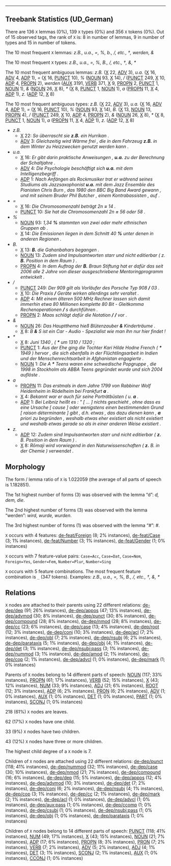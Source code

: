

--------------------------------------------------------------------------------

## Treebank Statistics (UD_German)

There are 136 `X` lemmas (0%), 139 `X` types (0%) and 356 `X` tokens (0%).
Out of 15 observed tags, the rank of `X` is: 8 in number of lemmas, 9 in number of types and 15 in number of tokens.

The 10 most frequent `X` lemmas: <em>z.B., u.a., =, %, b., /, etc., †, werden, &amp;</em>

The 10 most frequent `X` types:  <em>z.B., u.a., =, %, B., /, etc., †, &amp;, *</em>

The 10 most frequent ambiguous lemmas: <em>z.B.</em> ([X]() 22, [ADV]() 3), <em>u.a.</em> ([X]() 16, [ADV]() 4, [ADP]() 1), <em>=</em> ([X]() 16, [PUNCT]() 10), <em>%</em> ([NOUN]() 93, [X]() 14), <em>/</em> ([PUNCT]() 249, [X]() 10, [ADP]() 4, [PROPN]() 2), <em>werden</em> ([AUX]() 3191, [VERB]() 371, [X]() 9, [PROPN]() 2, [PUNCT]() 1, [NOUN]() 1), <em>&amp;</em> ([NOUN]() 26, [X]() 8), <em>*</em> ([X]() 8, [PUNCT]() 1, [NOUN]() 1), <em>a</em> ([PROPN]() 11, [X]() 4, [ADP]() 1), <em>z.</em> ([ADP]() 12, [X]() 8)

The 10 most frequent ambiguous types:  <em>z.B.</em> ([X]() 22, [ADV]() 3), <em>u.a.</em> ([X]() 16, [ADV]() 4, [ADP]() 1), <em>=</em> ([X]() 16, [PUNCT]() 10), <em>%</em> ([NOUN]() 93, [X]() 14), <em>B.</em> ([X]() 13, [NOUN]() 13, [PROPN]() 4), <em>/</em> ([PUNCT]() 249, [X]() 10, [ADP]() 4, [PROPN]() 2), <em>&amp;</em> ([NOUN]() 26, [X]() 8), <em>*</em> ([X]() 8, [PUNCT]() 1, [NOUN]() 1), <em>a</em> ([PROPN]() 11, [X]() 4, [ADP]() 1), <em>z.</em> ([ADP]() 12, [X]() 8)


* <em>z.B.</em>
  * [X]() 22: <em>So überrascht sie <b>z.B.</b> ein Hurrikan .</em>
  * [ADV]() 3: <em>Gleichzeitig wird Wärme frei , die in dem Fahrzeug <b>z.B.</b> in dem Winter zu Heizzwecken genutzt werden kann .</em>
* <em>u.a.</em>
  * [X]() 16: <em>Er gibt darin praktische Anweisungen , <b>u.a.</b> zu der Berechnung der Schaltjahre .</em>
  * [ADV]() 4: <em>Die Psychologie beschäftigt sich <b>u.a.</b> mit dem Intelligenzbegriff .</em>
  * [ADP]() 1: <em>Nach Anfängen als Rockmusiker trat er während seines Studiums als Jazzsaxophonist <b>u.a.</b> mit dem Jazz Ensemble des Pianisten Chris Burn , das 1980 den BBC Big Band Award gewann , und mit seinem Bruder Phil Butcher , einem Kontrabassisten , auf .</em>
* <em>=</em>
  * [X]() 16: <em>Die Chromosomenzahl beträgt 2n <b>=</b> 14 .</em>
  * [PUNCT]() 10: <em>Sie hat die Chromosomenzahl 2n <b>=</b> 56 oder 58 .</em>
* <em>%</em>
  * [NOUN]() 93: <em>1,34 <b>%</b> stammten von zwei oder mehr ethnischen Gruppen ab .</em>
  * [X]() 14: <em>Die Emissionen liegen in dem Schnitt 40 <b>%</b> unter denen in anderen Regionen .</em>
* <em>B.</em>
  * [X]() 13: <em><b>B.</b> die Gahanbahars begangen .</em>
  * [NOUN]() 13: <em>Zudem sind Impulsantworten starr und nicht editierbar ( z. <b>B.</b> Position in dem Raum ) .</em>
  * [PROPN]() 4: <em>In dem Auftrag der <b>B.</b> Braun Stiftung hat er dafür das seit 2006 alle 2 Jahre von dieser ausgeschriebene Mentoringprogramm entwickelt .</em>
* <em>/</em>
  * [PUNCT]() 249: <em>Der 909 gilt als Vorläufer des Porsche Typ 908 <b>/</b> 03 .</em>
  * [X]() 10: <em>Die Praxis <b>/</b> Geräte wirken allerdings sehr veraltet .</em>
  * [ADP]() 4: <em>Mit einem älteren 500 MHz Rechner lassen sich damit immerhin etwa 80 Millionen komplette 80 Bit - Gleitkomma Rechenoperationen <b>/</b> s durchführen .</em>
  * [PROPN]() 2: <em>Maas schlägt dafür die Notation <b>/</b> <b>/</b> vor .</em>
* <em>&amp;</em>
  * [NOUN]() 26: <em>Das Hauptthema hieß Blütenzauber <b>&amp;</b> Kinderträume .</em>
  * [X]() 8: <em>B <b>&amp;</b> S ist ein Car - Audio - Spezialist wie man ihn nur hier findet !</em>
* <em>*</em>
  * [X]() 8: <em>Juni 1340 , ( <b>*</b> um 1310 / 1320 ;</em>
  * [PUNCT]() 1: <em>Aus der Ehe ging die Tochter Kari Hilde Hodne French ( <b>*</b> 1949 ) hervor , die sich ebenfalls in der Flüchtlingsarbeit in Indien und der Menschenrechtsarbeit in Afghanistan engagierte .</em>
  * [NOUN]() 1: <em>Die A <b>*</b> Teens waren eine schwedische Popgruppe , die 1998 in Stockholm als ABBA Teens gegründet wurde und sich 2004 auflöste .</em>
* <em>a</em>
  * [PROPN]() 11: <em>Das erstmals in dem Jahre 1799 von Rabbiner Wolf Heidenheim in Rödelheim bei Frankfurt <b>a</b> .</em>
  * [X]() 4: <em>Bekannt war er auch für seine Porträtbüsten ( u. <b>a</b> .</em>
  * [ADP]() 1: <em>Bei Leibniz heißt es : " [ ... ] nichts geschieht , ohne dass es eine Ursache [ cause ] oder wenigstens einen bestimmenden Grund [ raison déterminante ] gibt , d.h. etwas , das dazu dienen kann , <b>a</b> priori zu begründen , weshalb etwas eher existiert als nicht existiert und weshalb etwas gerade so als in einer anderen Weise existiert .</em>
* <em>z.</em>
  * [ADP]() 12: <em>Zudem sind Impulsantworten starr und nicht editierbar ( <b>z.</b> B. Position in dem Raum ) .</em>
  * [X]() 8: <em>Rōmaji wird vorwiegend in den Naturwissenschaften ( <b>z.</b> B. in der Chemie ) verwendet .</em>

## Morphology

The form / lemma ratio of `X` is 1.022059 (the average of all parts of speech is 1.182851).

The 1st highest number of forms (3) was observed with the lemma “d”: <em>d, dem, die</em>.

The 2nd highest number of forms (3) was observed with the lemma “werden”: <em>wird, wurde, wurden</em>.

The 3rd highest number of forms (1) was observed with the lemma “#”: <em>#</em>.

`X` occurs with 4 features: [de-feat/Foreign]() (8; 2% instances), [de-feat/Case]() (3; 1% instances), [de-feat/Number]() (3; 1% instances), [de-feat/Gender]() (1; 0% instances)

`X` occurs with 7 feature-value pairs: `Case=Acc`, `Case=Dat`, `Case=Nom`, `Foreign=Yes`, `Gender=Fem`, `Number=Plur`, `Number=Sing`

`X` occurs with 5 feature combinations.
The most frequent feature combination is `_` (347 tokens).
Examples: <em>z.B., u.a., =, %, B., /, etc., †, &amp;, *</em>


## Relations

`X` nodes are attached to their parents using 22 different relations: [de-dep/dep]() (91; 26% instances), [de-dep/appos]() (47; 13% instances), [de-dep/advmod]() (30; 8% instances), [de-dep/punct]() (30; 8% instances), [de-dep/compound]() (28; 8% instances), [de-dep/nmod]() (28; 8% instances), [de-dep/cc]() (23; 6% instances), [de-dep/case]() (13; 4% instances), [de-dep/root]() (12; 3% instances), [de-dep/conj]() (10; 3% instances), [de-dep/acl]() (7; 2% instances), [de-dep/obl]() (7; 2% instances), [de-dep/nsubj]() (6; 2% instances), [de-dep/parataxis]() (5; 1% instances), [de-dep/obj]() (4; 1% instances), [de-dep/det]() (3; 1% instances), [de-dep/nsubj:pass]() (3; 1% instances), [de-dep/nummod]() (3; 1% instances), [de-dep/amod]() (2; 1% instances), [de-dep/cop]() (2; 1% instances), [de-dep/advcl]() (1; 0% instances), [de-dep/mark]() (1; 0% instances)

Parents of `X` nodes belong to 14 different parts of speech: [NOUN]() (117; 33% instances), [PROPN]() (61; 17% instances), [VERB]() (52; 15% instances), [X]() (43; 12% instances), [NUM]() (33; 9% instances), [ADJ]() (21; 6% instances), [ROOT]() (12; 3% instances), [ADP]() (6; 2% instances), [PRON]() (6; 2% instances), [ADV]() (1; 0% instances), [AUX]() (1; 0% instances), [DET]() (1; 0% instances), [PART]() (1; 0% instances), [SCONJ]() (1; 0% instances)

218 (61%) `X` nodes are leaves.

62 (17%) `X` nodes have one child.

33 (9%) `X` nodes have two children.

43 (12%) `X` nodes have three or more children.

The highest child degree of a `X` node is 7.

Children of `X` nodes are attached using 22 different relations: [de-dep/punct]() (118; 41% instances), [de-dep/nummod]() (32; 11% instances), [de-dep/case]() (30; 10% instances), [de-dep/nmod]() (21; 7% instances), [de-dep/compound]() (16; 6% instances), [de-dep/dep]() (15; 5% instances), [de-dep/appos]() (12; 4% instances), [de-dep/advmod]() (10; 3% instances), [de-dep/det]() (7; 2% instances), [de-dep/conj]() (6; 2% instances), [de-dep/nsubj]() (4; 1% instances), [de-dep/cop]() (3; 1% instances), [de-dep/cc]() (2; 1% instances), [de-dep/mark]() (2; 1% instances), [de-dep/acl]() (1; 0% instances), [de-dep/advcl]() (1; 0% instances), [de-dep/aux:pass]() (1; 0% instances), [de-dep/ccomp]() (1; 0% instances), [de-dep/csubj]() (1; 0% instances), [de-dep/nsubj:pass]() (1; 0% instances), [de-dep/obj]() (1; 0% instances), [de-dep/parataxis]() (1; 0% instances)

Children of `X` nodes belong to 14 different parts of speech: [PUNCT]() (118; 41% instances), [NUM]() (49; 17% instances), [X]() (43; 15% instances), [NOUN]() (21; 7% instances), [ADP]() (17; 6% instances), [PROPN]() (8; 3% instances), [PRON]() (7; 2% instances), [VERB]() (7; 2% instances), [ADV]() (5; 2% instances), [ADJ]() (4; 1% instances), [DET]() (3; 1% instances), [SCONJ]() (2; 1% instances), [AUX]() (1; 0% instances), [CCONJ]() (1; 0% instances)

